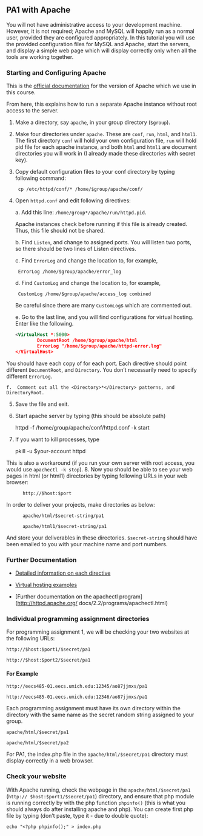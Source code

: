 ## PA1 with Apache
You will not have administrative access to your development machine. However, it is not 
required; Apache and MySQL will happily run as a normal user, provided they are configured 
appropriately. In this tutorial you will use the provided configuration files 
for MySQL and Apache, start the servers, and display a simple web page which will display 
correctly only when all the tools are working together.

### Starting and Configuring Apache
This is the [official documentation](http://httpd.apache.org/docs/2.2/) for the version of Apache which we use in this course.

From here, this explains how to run a separate Apache instance without root access to the 
server.

1. Make a directory, say `apache`, in your group directory (`$group`).

2. Make four directories under `apache`. These are `conf`, `run`, `html`, and `html1`. The first 
directory `conf` will hold your own configuration file, `run` will hold pid file for each apache 
instance, and both `html` and `html1` are document directories you will work in (I already made 
these directories with secret key).

3. Copy default configuration files to your conf directory by typing following command: 

        cp /etc/httpd/conf/* /home/$group/apache/conf/

4. Open `httpd.conf` and edit following directives:

    a. Add this line: `/home/group*/apache/run/httpd.pid`.

    Apache instances check before running if this file is already created. Thus, this file should not 
    be shared.

    b. Find `Listen`, and change to assigned ports. You will listen two ports, so there should be two 
    lines of Listen directives.

    c. Find `ErrorLog` and change the location to, for example,

        ErrorLog /home/$group/apache/error_log

    d. Find `CustomLog` and change the location to, for example,

        CustomLog /home/$group/apache/access_log combined

    Be careful since there are many `CustomLog`s which are commented out.

    e. Go to the last line, and you will find configurations for virtual hosting. Enter like the following.

    ```xml
    <VirtualHost *:5000> 
            DocumentRoot /home/$group/apache/html
            ErrorLog "/home/$group/apache/httpd-error.log"
    </VirtualHost>
    ```

  You should have each copy of <VirtualHost> for each port. Each directive should point different 
  `DocumentRoot`, and `Directory`. You don’t necessarily need to specify different `ErrorLog`.

    f.  Comment out all the <Directory>*</Directory> patterns, and DirectoryRoot.
    
5. Save the file and exit.
6. Start apache server by typing (this should be absolute path)

      httpd -f /home/group/apache/conf/httpd.conf -k start

7. If you want to kill processes, type

      pkill -u $your-account httpd

  This is also a workaround (if you run your own server with root access, you would use 
  `apachectl -k stop`).
8. Now you should be able to see your web pages in html (or html1) directories by typing 
following URLs in your web browser:

          http://$host:$port

  In order to deliver your projects, make directories as below:

          apache/html/$secret-string/pa1

          apache/html1/$secret-string/pa1

  And store your deliverables in these directories. `$secret-string` should have been emailed 
  to you with your machine name and port numbers.

### Further Documentation

* [Detailed information on each directive](http://httpd.apache.org/docs/current/mod/directives.html)

* [Virtual hosting examples](http://httpd.apache.org/docs/2.0/vhosts/examples.html)

* [Further documentation on the apachectl program](http://httpd.apache.org/
docs/2.2/programs/apachectl.html)

### Individual programming assignment directories
For programming assignment 1, we will be checking your two websites at the following URLs:

    http://$host:$port1/$secret/pa1

    http://$host:$port2/$secret/pa1

#### For Example

    http://eecs485-01.eecs.umich.edu:12345/ao87jjmxs/pa1

    http://eecs485-01.eecs.umich.edu:12346/ao87jjmxs/pa1

Each programming assignment must have its own directory within the directory with the same 
name as the secret random string assigned to your group.

    apache/html/$secret/pa1

    apache/html/$secret/pa2

For PA1, the index.php file in the `apache/html/$secret/pa1` directory must 
display correctly in a web browser.

### Check your website
With Apache running, check the webpage in the `apache/html/$secret/pa1` (`http://
$host:$port1/$secret/pa1`) directory, and ensure that php module is running correctly by with the php function `phpinfo()` (this is what you should always do after installing apache and 
php). You can create first php file by typing (don’t paste, type it - due to double quote):

    echo "<?php phpinfo();" > index.php
